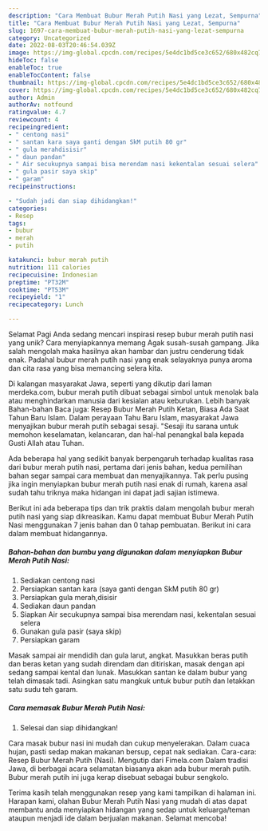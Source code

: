 ```yaml
---
description: "Cara Membuat Bubur Merah Putih Nasi yang Lezat, Sempurna"
title: "Cara Membuat Bubur Merah Putih Nasi yang Lezat, Sempurna"
slug: 1697-cara-membuat-bubur-merah-putih-nasi-yang-lezat-sempurna
category: Uncategorized
date: 2022-08-03T20:46:54.039Z
image: https://img-global.cpcdn.com/recipes/5e4dc1bd5ce3c652/680x482cq70/bubur-merah-putih-nasi-foto-resep-utama.jpg
hideToc: false
enableToc: true
enableTocContent: false
thumbnail: https://img-global.cpcdn.com/recipes/5e4dc1bd5ce3c652/680x482cq70/bubur-merah-putih-nasi-foto-resep-utama.jpg
cover: https://img-global.cpcdn.com/recipes/5e4dc1bd5ce3c652/680x482cq70/bubur-merah-putih-nasi-foto-resep-utama.jpg
author: Admin
authorAv: notfound
ratingvalue: 4.7
reviewcount: 4
recipeingredient:
- " centong nasi"
- " santan kara saya ganti dengan SkM putih 80 gr"
- " gula merahdisisir"
- " daun pandan"
- " Air secukupnya sampai bisa merendam nasi kekentalan sesuai selera"
- " gula pasir saya skip"
- " garam"
recipeinstructions:

- "Sudah jadi dan siap dihidangkan!"
categories:
- Resep
tags:
- bubur
- merah
- putih

katakunci: bubur merah putih 
nutrition: 111 calories
recipecuisine: Indonesian
preptime: "PT32M"
cooktime: "PT53M"
recipeyield: "1"
recipecategory: Lunch

---
```



Selamat Pagi Anda sedang mencari inspirasi resep bubur merah putih nasi yang unik? Cara menyiapkannya memang Agak susah-susah gampang. Jika salah mengolah maka hasilnya akan hambar dan justru cenderung tidak enak. Padahal bubur merah putih nasi yang enak selayaknya punya aroma dan cita rasa yang bisa memancing selera kita.


Di kalangan masyarakat Jawa, seperti yang dikutip dari laman merdeka.com, bubur merah putih dibuat sebagai simbol untuk menolak bala atau menghindarkan manusia dari kesialan atau keburukan. Lebih banyak Bahan-bahan Baca juga: Resep Bubur Merah Putih Ketan, Biasa Ada Saat Tahun Baru Islam. Dalam perayaan Tahu Baru Islam, masyarakat Jawa menyajikan bubur merah putih sebagai sesaji. &#34;Sesaji itu sarana untuk memohon keselamatan, kelancaran, dan hal-hal penangkal bala kepada Gusti Allah atau Tuhan.

Ada beberapa hal yang sedikit banyak berpengaruh terhadap kualitas rasa dari bubur merah putih nasi, pertama dari jenis bahan, kedua pemilihan bahan segar sampai cara membuat dan menyajikannya. Tak perlu pusing jika ingin menyiapkan bubur merah putih nasi enak di rumah, karena asal sudah tahu triknya maka hidangan ini dapat jadi sajian istimewa.


Berikut ini ada beberapa tips dan trik praktis dalam mengolah bubur merah putih nasi yang siap dikreasikan. Kamu dapat membuat Bubur Merah Putih Nasi menggunakan 7 jenis bahan dan 0 tahap pembuatan. Berikut ini cara dalam membuat hidangannya.

<!--inarticleads1-->

##### Bahan-bahan dan bumbu yang digunakan dalam menyiapkan Bubur Merah Putih Nasi:

1. Sediakan  centong nasi
1. Persiapkan  santan kara (saya ganti dengan SkM putih 80 gr)
1. Persiapkan  gula merah,disisir
1. Sediakan  daun pandan
1. Siapkan  Air secukupnya sampai bisa merendam nasi, kekentalan sesuai selera
1. Gunakan  gula pasir (saya skip)
1. Persiapkan  garam


Masak sampai air mendidih dan gula larut, angkat. Masukkan beras putih dan beras ketan yang sudah direndam dan ditiriskan, masak dengan api sedang sampai kental dan lunak. Masukkan santan ke dalam bubur yang telah dimasak tadi. Asingkan satu mangkuk untuk bubur putih dan letakkan satu sudu teh garam. 

<!--inarticleads2-->

##### Cara memasak Bubur Merah Putih Nasi:


1. Selesai dan siap dihidangkan!

Cara masak bubur nasi ini mudah dan cukup menyelerakan. Dalam cuaca hujan, pasti sedap makan makanan bersup, cepat nak sediakan. Cara-cara: Resep Bubur Merah Putih (Nasi). Mengutip dari Fimela.com Dalam tradisi Jawa, di berbagai acara selamatan biasanya akan ada bubur merah putih. Bubur merah putih ini juga kerap disebuat sebagai bubur sengkolo. 

Terima kasih telah menggunakan resep yang kami tampilkan di halaman ini. Harapan kami, olahan Bubur Merah Putih Nasi yang mudah di atas dapat membantu anda menyiapkan hidangan yang sedap untuk keluarga/teman ataupun menjadi ide dalam berjualan makanan. Selamat mencoba!
